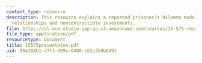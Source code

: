 ```yaml
---
content_type: resource
description: This resource explains a repeated prisoner?s dilemma model of buyer-supplier
  relationships and noncontractible investments.
file: https://ol-ocw-studio-app-qa.s3.amazonaws.com/courses/15-575-research-seminar-in-it-and-organizations-economic-perspectives-spring-2004/98e384b1d7f3d09a0480c62c2b0b6491_15575presentaton.pdf
file_type: application/pdf
resourcetype: Document
title: 15575presentaton.pdf
uid: 98e384b1-d7f3-d09a-0480-c62c2b0b6491
---
```

